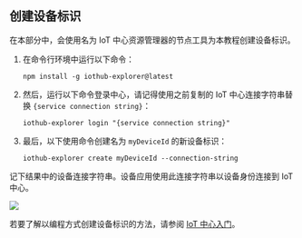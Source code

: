## 创建设备标识
在本部分中，会使用名为 IoT 中心资源管理器的节点工具为本教程创建设备标识。

1. 在命令行环境中运行以下命令：

    ```
    npm install -g iothub-explorer@latest
    ```

2. 然后，运行以下命令登录中心，请记得使用之前复制的 IoT 中心连接字符串替换 `{service connection string}`：

    ```
    iothub-explorer login "{service connection string}"
    ```

3. 最后，以下使用命令创建名为 `myDeviceId` 的新设备标识：

    ```
    iothub-explorer create myDeviceId --connection-string
    ```

记下结果中的设备连接字符串。设备应用使用此连接字符串以设备身份连接到 IoT 中心。

![][img-identity]  

若要了解以编程方式创建设备标识的方法，请参阅 [IoT 中心入门][lnk-getstarted]。

<!-- images and links -->

[img-identity]: ./media/iot-hub-get-started-create-device-identity/devidentity.png

[iot-hub-explorer]: https://github.com/Azure/azure-iot-sdks/tree/master/tools/iothub-explorer

[lnk-getstarted]: ../articles/iot-hub/iot-hub-csharp-csharp-getstarted.md

<!---HONumber=Mooncake_1212_2016-->